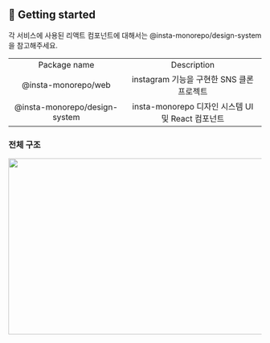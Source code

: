 ## 🚀 Getting started

각 서비스에 사용된 리액트 컴포넌트에 대해서는 @insta-monorepo/design-system 을 참고해주세요.

<table>
<tbody>
 <tr>
  <td align="center">Package name</td>
  <td align="center">Description</td>
  </tr>
  <tr>
<td align="center">@insta-monorepo/web</td>
  <td align="center">instagram 기능을 구현한 SNS 클론 프로젝트</td>
  </tr>
  <tr>
  <td align="center">@insta-monorepo/design-system</td>
  <td align="center">insta-monorepo 디자인 시스템 UI 및 React 컴포넌트</td>
  </tr>
</tbody>
</table>

### 전체 구조

<img src="https://github.com/user-attachments/assets/a5cce8ee-f665-476b-888e-771d3ec62487" width="600px" height="350px" />
